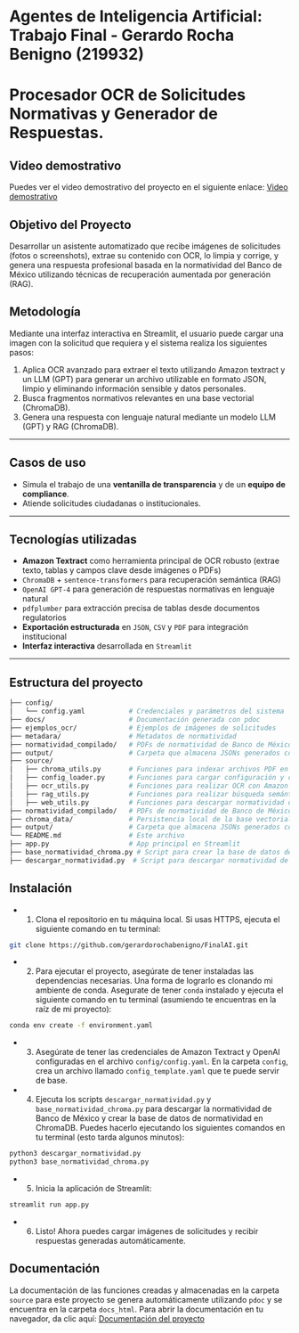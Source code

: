 # Agentes de Inteligencia Artificial: Trabajo Final - Gerardo Rocha Benigno (219932)

# Procesador OCR de Solicitudes Normativas y Generador de Respuestas.

## Video demostrativo

Puedes ver el video demostrativo del proyecto en el siguiente enlace: [Video demostrativo](https://youtu.be/YdPm0J3_wF4?si=rOPMKzmxJIi_7crJ)


## Objetivo del Proyecto

Desarrollar un asistente automatizado que recibe imágenes de solicitudes (fotos o screenshots), extrae su contenido con OCR, lo limpia y corrige, y genera una respuesta profesional basada en la normatividad del Banco de México utilizando técnicas de recuperación aumentada por generación (RAG).

## Metodología

Mediante una interfaz interactiva en Streamlit, el usuario puede cargar una imagen con la solicitud que requiera y el sistema realiza los siguientes pasos:

1. Aplica OCR avanzado para extraer el texto utilizando Amazon textract y un LLM (GPT) para generar un archivo utilizable en formato JSON, limpio y eliminando información sensible y datos personales.
2. Busca fragmentos normativos relevantes en una base vectorial (ChromaDB).
3. Genera una respuesta con lenguaje natural mediante un modelo LLM (GPT) y RAG (ChromaDB).

---

## Casos de uso

- Simula el trabajo de una **ventanilla de transparencia** y de un **equipo de compliance**.
- Atiende solicitudes ciudadanas o institucionales.
---

## Tecnologías utilizadas

-  **Amazon Textract** como herramienta principal de OCR robusto (extrae texto, tablas y campos clave desde imágenes o PDFs)
-  `ChromaDB` + `sentence-transformers` para recuperación semántica (RAG)
-  `OpenAI GPT-4` para generación de respuestas normativas en lenguaje natural
-  `pdfplumber` para extracción precisa de tablas desde documentos regulatorios
-  **Exportación estructurada** en `JSON`, `CSV` y `PDF` para integración institucional
-  **Interfaz interactiva** desarrollada en `Streamlit`

---

##  Estructura del proyecto
```bash
├── config/
│   └── config.yaml           # Credenciales y parámetros del sistema
├── docs/                     # Documentación generada con pdoc
├── ejemplos_ocr/             # Ejemplos de imágenes de solicitudes
├── metadara/                 # Metadatos de normatividad
├── normatividad_compilado/   # PDFs de normatividad de Banco de México
├── output/                   # Carpeta que almacena JSONs generados con OCR
├── source/
│   ├── chroma_utils.py       # Funciones para indexar archivos PDF en ChromaDB
│   ├── config_loader.py      # Funciones para cargar configuración y clientes
│   ├── ocr_utils.py          # Funciones para realizar OCR con Amazon Textract y generar JSON
│   ├── rag_utils.py          # Funciones para realizar búsqueda semántica en ChromaDB y generar respuestas
│   ├── web_utils.py          # Funciones para descargar normatividad desde la página de Banco de México
├── normatividad_compilado/   # PDFs de normatividad de Banco de México
├── chroma_data/              # Persistencia local de la base vectorial de normaividad
├── output/                   # Carpeta que almacena JSONs generados con OCR
└── README.md                 # Este archivo    
├── app.py                    # App principal en Streamlit
├── base_normatividad_chroma.py # Script para crear la base de datos de normatividad en ChromaDB
├── descargar_normatividad.py  # Script para descargar normatividad de Banco de México
```

## Instalación

- 1. Clona el repositorio en tu máquina local. Si usas HTTPS, ejecuta el siguiente comando en tu terminal:

```bash
git clone https://github.com/gerardorochabenigno/FinalAI.git
```

- 2. Para ejecutar el proyecto, asegúrate de tener instaladas las dependencias necesarias. Una forma de lograrlo es clonando mi ambiente de conda. Asegurate de tener `conda` instalado y ejecuta el siguiente comando en tu terminal (asumiendo te encuentras en la raíz de mi proyecto):

```bash
conda env create -f environment.yaml
```
- 3. Asegúrate de tener las credenciales de Amazon Textract y OpenAI configuradas en el archivo `config/config.yaml`. En la carpeta `config`, crea un archivo llamado `config_template.yaml` que te puede servir de base.

- 4. Ejecuta los scripts `descargar_normatividad.py` y `base_normatividad_chroma.py` para descargar la normatividad de Banco de México y crear la base de datos de normatividad en ChromaDB. Puedes hacerlo ejecutando los siguientes comandos en tu terminal (esto tarda algunos minutos):

```bash
python3 descargar_normatividad.py
python3 base_normatividad_chroma.py
```

- 5. Inicia la aplicación de Streamlit:

```bash
streamlit run app.py
```

- 6. Listo! Ahora puedes cargar imágenes de solicitudes y recibir respuestas generadas automáticamente.


## Documentación
La documentación de las funciones creadas y almacenadas en la carpeta `source` para este proyecto se genera automáticamente utilizando `pdoc` y se encuentra en la carpeta `docs_html`. Para abrir la documentación en tu navegador, da clic aquí: [Documentación del proyecto](https://gerardorochabenigno.github.io/FinalAI/source.html)

